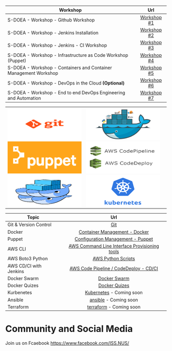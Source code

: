 
| Workshop        | Url           | 
| ------------- |:-------------:| 
| S-DOEA - Workshop - Github Workshop       | [Workshop #1](./workshop/workshop2.md) | 
| S-DOEA - Workshop - Jenkins Installation       | [Workshop #2](./workshop/workshop1.md) |
| S-DOEA - Workshop - Jenkins - CI Workshop       | [Workshop #3](./workshop/workshop3.md) | 
| S-DOEA - Workshop - Infrastructure as Code Workshop (Puppet)       | [Workshop #4](./workshop/workshop4.md) | 
| S-DOEA - Workshop - Containers and Container Management Workshop       | [Workshop #5](./workshop/workshop5.md) | 
| S-DOEA - Workshop - DevOps in the Cloud  <b>(Optional)</b>     | [Workshop #6](./workshop/workshop6.md) | 
| S-DOEA - Workshop - End to end DevOps Engineering and Automation       | [Workshop #7](./workshop/workshop7.md) |

<table>
    <tr>
        <td><img style="width:650px;height:100px; float: right;" src="./git.png"/></td>
        <td><img style="width:350px;height:100px; float: right;" src="./docker.png"/></td>
    </tr>
    <tr><td><img style="width:650px;height:100px; float: right;" src="./puppet.png"/></td>
        <td><img style="width:650px;height:100px; float: right;" src="./aws_code_deploy.png"/><td>
    </tr>
    <tr>    
        <td><img style="width:650px;height:100px; float: right;" src="./dockerswarm.png"/></td>
        <td><img style="width:650px;height:100px; float: right;" src="./Kubernetes.png"/></td>
    </tr>
</table>


| Topic        | Url           | 
| ------------- |:-------------:| 
| Git & Version Control      | [Git](./git/README.md) | 
| Docker      | [Container Management - Docker](./container/README.md) | 
| Puppet      | [Configuration Management - Puppet](./puppet/README.md)      | 
| AWS CLI     | [AWS Command Line Interface Provisioning tools](./awscli/README.md) | 
| AWS Boto3 Python     | [AWS Python Scripts](./boto3/README.md) | 
| AWS CD/CI with Jenkins | [AWS Code Pipeline / CodeDeploy - CD/CI](./cdci/NodeJS/README.md)      | 
| Docker Swarm | [Docker Swarm](./swarm/README.md)      | 
| Docker Quizes | [Docker Quizes](./quizes/README.md)      |
| Kurbenetes | [Kubernetes](./kubernetes/README.md)  - Coming soon    | 
| Ansible | [ansible](./ansible/README.md)  - Coming soon     |
| Terraform | [terraform](./terraform/README.md)  - Coming soon     | 

# Community and Social Media

Join us on Fcaebook https://www.facebook.com/ISS.NUS/